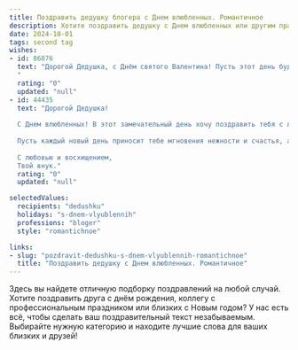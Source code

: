 ```yaml
---
title: Поздравить дедушку блогера с Днем влюбленных. Романтичное
description: Хотите поздравить дедушку с Днем влюбленных или другим праздником? Наш ИИ создаст незабываемое поздравление, а вы обязательно выделитесь среди других.  
date: 2024-10-01
tags: second tag
wishes:
- id: 86876
  text: "Дорогой Дедушка, с Днём святого Валентина! Пусть этот день будет полон романтики и нежности, как и твои самые лучшие блогерские истории.  Пусть любовь согревает твоё сердце, вдохновляет на новые шедевры и дарит незабываемые мгновения!
  "
  rating: "0"
  updated: "null"
- id: 44435
  text: "Дорогой Дедушка!
  
  С Днем влюбленных! В этот замечательный день хочу поздравить тебя с любовью, которая стала настоящим вдохновением для всех твоих подписчиков. Ты делишься с нами не только своими историями, но и искренними чувствами, наполняя наши сердца романтикой и радостью.
  
  Пусть каждый новый день приносит тебе мгновения нежности и счастья, а каждый кадр твоего блога олицетворяет ту прекрасную любовь, что живет в тебе. Желаю, чтобы твое сердце всегда било в унисон с самыми светлыми переживаниями и чтобы каждый пост был наполнен волшебством и теплом.
  
  С любовью и восхищением,
  Твой внук."
  rating: "0"
  updated: "null"

selectedValues:
  recipients: "dedushku"
  holidays: "s-dnem-vlyublennih"
  professions: "bloger"
  style: "romantichnoe"

links:
- slug: "pozdravit-dedushku-s-dnem-vlyublennih-romantichnoe"
  title: "Поздравить дедушку с Днем влюбленных. Романтичное"
---
```


Здесь вы найдете отличную подборку поздравлений на любой случай.
Хотите поздравить друга с днём рождения, коллегу с профессиональным праздником или близких с Новым годом? У нас есть всё, чтобы сделать ваш поздравительный текст незабываемым. Выбирайте нужную категорию и находите лучшие слова для ваших близких и друзей!
